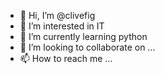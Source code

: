 - 👋 Hi, I’m @clivefig
- 👀 I’m interested in IT
- 🌱 I’m currently learning python
- 💞️ I’m looking to collaborate on ...
- 📫 How to reach me ...

<!---
clivefig/clivefig is a ✨ special ✨ repository because its `README.md` (this file) appears on your GitHub profile.
You can click the Preview link to take a look at your changes.
--->
